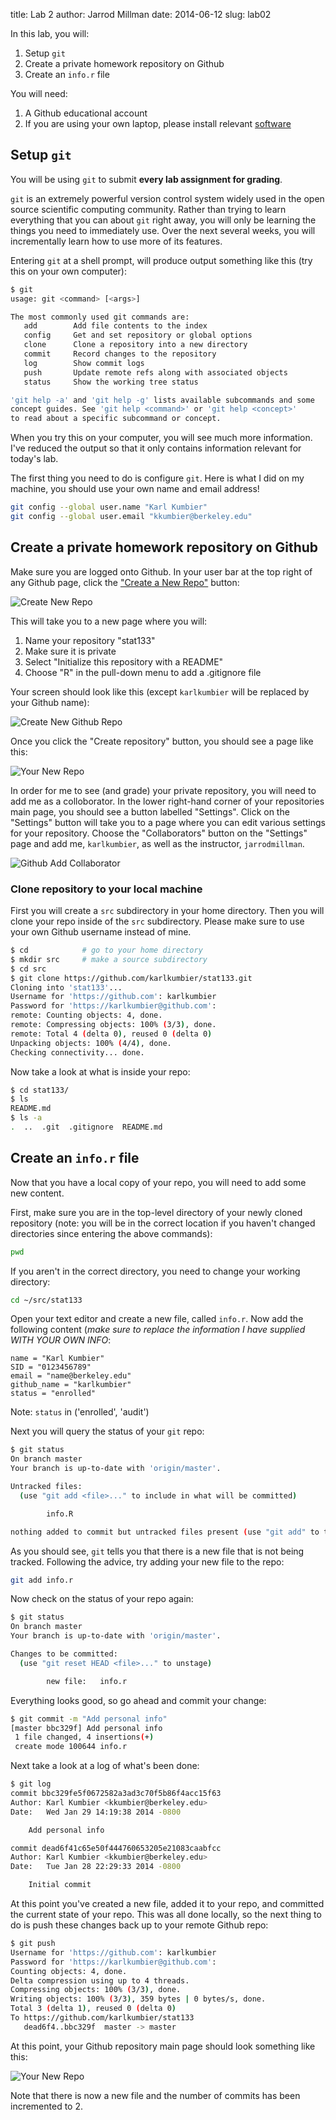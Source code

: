 title: Lab 2
author: Jarrod Millman
date: 2014-06-12
slug: lab02

In this lab, you will:

1. Setup ``git``
2. Create a private homework repository on Github
3. Create an ``info.r`` file

You will need:

1. A Github educational account
2. If you are using your own laptop, please install relevant [software](pages/software)

## Setup ``git``

You will be using ``git`` to submit **every lab assignment for grading**.

``git`` is an extremely powerful version control system widely used in the
open source scientific computing community.  Rather than trying to learn
everything that you can about ``git`` right away, you will only be learning
the things you need to immediately use.  Over the next several weeks, you
will incrementally learn how to use more of its features.

Entering ``git`` at a shell prompt, will produce output something like
this (try this on your own computer):

```bash
$ git
usage: git <command> [<args>]

The most commonly used git commands are:
   add        Add file contents to the index
   config     Get and set repository or global options
   clone      Clone a repository into a new directory   
   commit     Record changes to the repository
   log        Show commit logs
   push       Update remote refs along with associated objects
   status     Show the working tree status

'git help -a' and 'git help -g' lists available subcommands and some
concept guides. See 'git help <command>' or 'git help <concept>'
to read about a specific subcommand or concept.
```

When you try this on your computer, you will see much more information.
I've reduced the output so that it only contains information relevant
for today's lab.

The first thing you need to do is configure ``git``.  Here is what
I did on my machine, you should use your own name and email address!

```bash
git config --global user.name "Karl Kumbier"
git config --global user.email "kkumbier@berkeley.edu"
```

## Create a private homework repository on Github

Make sure you are logged onto Github.  In your user bar at the top right
of any Github page, click the ["Create a New Repo"](https://github.com/new)
button:

![Create New Repo]({filename}/images/github_create_new_repo.png)
 
This will take you to a new page where you will:

1. Name your repository "stat133"
2. Make sure it is private
3. Select "Initialize this repository with a README"
4. Choose "R" in the pull-down menu to add a .gitignore file

Your screen should look like this (except ``karlkumbier`` will
be replaced by your Github name):

![Create New Github Repo]({filename}/images/github_new_repo.png)

Once you click the "Create repository" button, you should see a
page like this:

![Your New Repo]({filename}/images/github_s133_repo.png)

In order for me to see (and grade) your private repository, you will
need to add me as a colloborator.  In the lower right-hand corner of
your repositories main page, you should see a button labelled
"Settings".  Click on the "Settings" button will take you to
a page where you can edit various settings for your repository.
Choose the "Collaborators" button on the "Settings" page and
add me, ``karlkumbier``, as well as the instructor, ``jarrodmillman``.

![Github Add Collaborator]({filename}/images/github_add_collab.png)

### Clone repository to your local machine

First you will create a ``src`` subdirectory in your home directory.
Then you will clone your repo inside of the ``src`` subdirectory.
Please make sure to use your own Github username instead of mine.

```bash
$ cd            # go to your home directory
$ mkdir src     # make a source subdirectory
$ cd src
$ git clone https://github.com/karlkumbier/stat133.git
Cloning into 'stat133'...
Username for 'https://github.com': karlkumbier
Password for 'https://karlkumbier@github.com': 
remote: Counting objects: 4, done.
remote: Compressing objects: 100% (3/3), done.
remote: Total 4 (delta 0), reused 0 (delta 0)
Unpacking objects: 100% (4/4), done.
Checking connectivity... done.
```
Now take a look at what is inside your repo:

```bash
$ cd stat133/
$ ls
README.md
$ ls -a
.  ..  .git  .gitignore  README.md
```

## Create an ``info.r`` file

Now that you have a local copy of your repo, you will need to add
some new content.

First, make sure you are in the top-level directory of your newly
cloned repository (note: you will be in the correct location if
you haven't changed directories since entering the above commands):

```bash
pwd
```

If you aren't in the correct directory, you need to change your working directory:

```bash
cd ~/src/stat133
```

Open your text editor and create a new file, called ``info.r``.  Now
add the following content (*make sure to replace the information I have supplied
WITH YOUR OWN INFO*:

```Rscript
name = "Karl Kumbier"
SID = "0123456789"
email = "name@berkeley.edu"
github_name = "karlkumbier"
status = "enrolled"
```

Note: ``status`` in ('enrolled', 'audit')

Next you will query the status of your ``git`` repo:

```bash
$ git status 
On branch master
Your branch is up-to-date with 'origin/master'.

Untracked files:
  (use "git add <file>..." to include in what will be committed)

        info.R

nothing added to commit but untracked files present (use "git add" to track)
```

As you should see, ``git`` tells you that there is a new file that is not
being tracked.  Following the advice, try adding your new file to the repo:

```bash
git add info.r 
```

Now check on the status of your repo again:

```bash
$ git status 
On branch master
Your branch is up-to-date with 'origin/master'.

Changes to be committed:
  (use "git reset HEAD <file>..." to unstage)

        new file:   info.r
```

Everything looks good, so go ahead and commit your change:

```bash
$ git commit -m "Add personal info"
[master bbc329f] Add personal info
 1 file changed, 4 insertions(+)
 create mode 100644 info.r
```

Next take a look at a log of what's been done:

```bash
$ git log 
commit bbc329fe5f0672582a3ad3c70f5b86f4acc15f63
Author: Karl Kumbier <kkumbier@berkeley.edu>
Date:   Wed Jan 29 14:19:38 2014 -0800

    Add personal info

commit dead6f41c65e50f444760653205e21083caabfcc
Author: Karl Kumbier <kkumbier@berkeley.edu>
Date:   Tue Jan 28 22:29:33 2014 -0800

    Initial commit
```

At this point you've created a new file, added it to your
repo, and committed the current state of your repo.  This
was all done locally, so the next thing to do is push these
changes back up to your remote Github repo:

```bash
$ git push 
Username for 'https://github.com': karlkumbier
Password for 'https://karlkumbier@github.com': 
Counting objects: 4, done.
Delta compression using up to 4 threads.
Compressing objects: 100% (3/3), done.
Writing objects: 100% (3/3), 359 bytes | 0 bytes/s, done.
Total 3 (delta 1), reused 0 (delta 0)
To https://github.com/karlkumbier/stat133
   dead6f4..bbc329f  master -> master
```

At this point, your Github repository main page should look
something like this:

![Your New Repo]({filename}/images/github_s133_repo_2ndcommit.png)

Note that there is now a new file and the number of commits has
been incremented to 2.
